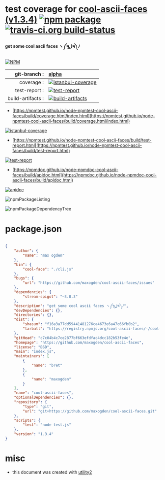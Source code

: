 # test coverage for  [cool-ascii-faces (v1.3.4)](https://github.com/maxogden/cool-ascii-faces)  [![npm package](https://img.shields.io/npm/v/npmtest-cool-ascii-faces.svg?style=flat-square)](https://www.npmjs.org/package/npmtest-cool-ascii-faces) [![travis-ci.org build-status](https://api.travis-ci.org/npmtest/node-npmtest-cool-ascii-faces.svg)](https://travis-ci.org/npmtest/node-npmtest-cool-ascii-faces)
#### get some cool ascii faces ヽ༼ຈل͜ຈ༽ﾉ

[![NPM](https://nodei.co/npm/cool-ascii-faces.png?downloads=true&downloadRank=true&stars=true)](https://www.npmjs.com/package/cool-ascii-faces)

| git-branch : | [alpha](https://github.com/npmtest/node-npmtest-cool-ascii-faces/tree/alpha)|
|--:|:--|
| coverage : | [![istanbul-coverage](https://npmtest.github.io/node-npmtest-cool-ascii-faces/build/coverage.badge.svg)](https://npmtest.github.io/node-npmtest-cool-ascii-faces/build/coverage.html/index.html)|
| test-report : | [![test-report](https://npmtest.github.io/node-npmtest-cool-ascii-faces/build/test-report.badge.svg)](https://npmtest.github.io/node-npmtest-cool-ascii-faces/build/test-report.html)|
| build-artifacts : | [![build-artifacts](https://npmtest.github.io/node-npmtest-cool-ascii-faces/glyphicons_144_folder_open.png)](https://github.com/npmtest/node-npmtest-cool-ascii-faces/tree/gh-pages/build)|

- [https://npmtest.github.io/node-npmtest-cool-ascii-faces/build/coverage.html/index.html](https://npmtest.github.io/node-npmtest-cool-ascii-faces/build/coverage.html/index.html)

[![istanbul-coverage](https://npmtest.github.io/node-npmtest-cool-ascii-faces/build/screenCapture.buildCi.browser.%252Ftmp%252Fbuild%252Fcoverage.lib.html.png)](https://npmtest.github.io/node-npmtest-cool-ascii-faces/build/coverage.html/index.html)

- [https://npmtest.github.io/node-npmtest-cool-ascii-faces/build/test-report.html](https://npmtest.github.io/node-npmtest-cool-ascii-faces/build/test-report.html)

[![test-report](https://npmtest.github.io/node-npmtest-cool-ascii-faces/build/screenCapture.buildCi.browser.%252Ftmp%252Fbuild%252Ftest-report.html.png)](https://npmtest.github.io/node-npmtest-cool-ascii-faces/build/test-report.html)

- [https://npmdoc.github.io/node-npmdoc-cool-ascii-faces/build/apidoc.html](https://npmdoc.github.io/node-npmdoc-cool-ascii-faces/build/apidoc.html)

[![apidoc](https://npmdoc.github.io/node-npmdoc-cool-ascii-faces/build/screenCapture.buildCi.browser.%252Ftmp%252Fbuild%252Fapidoc.html.png)](https://npmdoc.github.io/node-npmdoc-cool-ascii-faces/build/apidoc.html)

![npmPackageListing](https://npmtest.github.io/node-npmtest-cool-ascii-faces/build/screenCapture.npmPackageListing.svg)

![npmPackageDependencyTree](https://npmtest.github.io/node-npmtest-cool-ascii-faces/build/screenCapture.npmPackageDependencyTree.svg)



# package.json

```json

{
    "author": {
        "name": "max ogden"
    },
    "bin": {
        "cool-face": "./cli.js"
    },
    "bugs": {
        "url": "https://github.com/maxogden/cool-ascii-faces/issues"
    },
    "dependencies": {
        "stream-spigot": "~3.0.3"
    },
    "description": "get some cool ascii faces ヽ༼ຈل͜ຈ༽ﾉ",
    "devDependencies": {},
    "directories": {},
    "dist": {
        "shasum": "f16a3a77dd59441481276ca4673e6a47c66fb0b2",
        "tarball": "https://registry.npmjs.org/cool-ascii-faces/-/cool-ascii-faces-1.3.4.tgz"
    },
    "gitHead": "c7c04b4c7ce2877bf663efdfac4dcc182b53fe4e",
    "homepage": "https://github.com/maxogden/cool-ascii-faces",
    "license": "BSD",
    "main": "index.js",
    "maintainers": [
        {
            "name": "bret"
        },
        {
            "name": "maxogden"
        }
    ],
    "name": "cool-ascii-faces",
    "optionalDependencies": {},
    "repository": {
        "type": "git",
        "url": "git+https://github.com/maxogden/cool-ascii-faces.git"
    },
    "scripts": {
        "test": "node test.js"
    },
    "version": "1.3.4"
}
```



# misc
- this document was created with [utility2](https://github.com/kaizhu256/node-utility2)
